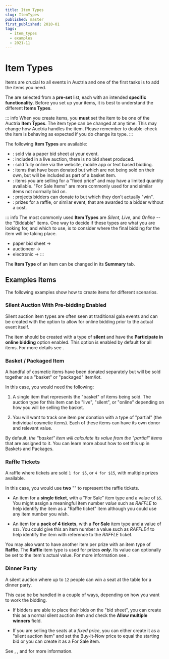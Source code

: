 ```yaml
---
title: Item Types
slug: ItemTypes
published: master
first_published: 2010-01
tags:
  - item_types
  - examples
  - 2021-11
---
```


# Item Types

Items are crucial to all events in Auctria and one of the first tasks is to add the items you need.

The <IndexLink slug="ItemTypes"/> are selected from a **pre-set** list, each with an intended **specific functionality**. Before you set up your items, it is best to understand the different **Items Types**.

::: info
When you create items, you **must** set the item to be one of the Auctria **Item Types**. The item type can be changed at any time. This may change how Auctria handles the item. Please remember to double-check the item is behaving as expected if you do change its type.
:::

The following **Item Types** are available:

- <IndexLink slug="SilentItems"/>: sold via a paper bid sheet at your event.
- <IndexLink slug="LiveItems"/>: included in a live auction, there is no bid sheet produced.
- <IndexLink slug="OnlineItems"/>: sold fully online via the website, mobile app or text based bidding.
- <IndexLink slug="PartialItems"/>: items that have been donated but which are not being sold on their own, but will be included as part of a basket item.
- <IndexLink slug="ForSaleItems"/>: items you are selling for a "fixed price" and may have a limited quantity available. "For Sale Items" are more commonly used for <IndexLink slug="Tickets"/> and similar items not normally bid on.
- <IndexLink slug="DonationItems"/>: projects bidders can donate to but which they don't actually "win".
- <IndexLink slug="RaffleItems"/>: prizes for a raffle, or similar event, that are awarded to a bidder without a cost.

::: info
The most commonly used **Item Types** are *Silent*, *Live*, and *Online* -- the "Biddable" items. One way to decide if these types are what you are looking for, and which to use, is to consider where the final bidding for the item will be taking place.

- paper bid sheet -> <IndexLink slug="SilentItems"/>
- auctioneer -> <IndexLink slug="LiveItems"/>
- electronic -> <IndexLink slug="OnlineItems"/>
:::

The **Item Type** of an item can be changed in its <IndexLink slug="ItemDetails"/> **Summary** tab.

<Link/> <IndexLink slug="EditItemDetails"/>

<HRDiv/>

## Examples Items

The following examples show how to create items for different scenarios.

### Silent Auction With Pre-bidding Enabled

Silent auction item types are often seen at traditional gala events and can be created with the option to allow for online bidding prior to the actual event itself.

The item should be created with a type of **silent** and have the **Participate in online bidding** option enabled. This option is enabled by default for all items. For more details see <IndexLink slug="OnlineBiddingType"/>.

### Basket / Packaged Item

A handful of cosmetic items have been donated separately but will be sold together as a "basket" or "packaged" item/lot.

In this case, you would need the following:

1. A single item that represents the "basket" of items being sold. The auction type for this item can be "<IndexLink slug="LiveItems">live</IndexLink>", "<IndexLink slug="SilentItems">silent</IndexLink>", or "<IndexLink slug="OnlineItems">online</IndexLink>" depending on how you will be selling the basket.

2. You will want to track one item per donation with a type of "<IndexLink slug="PartialItems">partial</IndexLink>" (the individual cosmetic items). Each of these items can have its own donor and relevant value.

By default, *the "basket" item will calculate its value from the "partial" items* that are assigned to it.
You can learn more about how to set this up in <IndexLink slug="Baskets">Baskets and Packages</IndexLink>.

### Raffle Tickets

A raffle where tickets are sold `1 for $5`, or `4 for $15`, with multiple prizes available.

In this case, you would use **two** "<IndexLink slug="ForSaleItems"/>" to represent the raffle tickets.

- An item for a **single ticket**, with a "For Sale" item type and a value of `$5`. You might assign a meaningful item number *value* such as *RAFFLE* to help identify the item as a "Raffle ticket" item although you could use any item number you wish.

- An item for a **pack of 4 tickets**, with a **For Sale** item type and a value of `$15`. You could give this an item number a value such as *RAFFLE4* to help identify the item with reference to the *RAFFLE* ticket.

You may also want to have another item per prize with an item type of **Raffle**. The **Raffle** item type is used for prizes **_only_**. Its value can optionally be set to the item's actual value. For more information see <IndexLink slug="RunARaffle"/>.

### Dinner Party

A silent auction where up to `12` people can win a seat at the table for a dinner party.

This case be be handled in a couple of ways, depending on how you want to work the bidding.  

- If bidders are able to place their bids on the "<IndexLink slug="BidSheets">bid sheet</IndexLink>", you can create this as a normal <IndexLink slug="SilentItems">silent auction item</IndexLink> and check the **Allow multiple winners** field.

- If you are selling the seats at a *fixed price*, you can either create it as a "silent auction item" and set the <IndexLink slug="BuyItNowItems">Buy-It-Now</IndexLink> price to equal the starting bid or you can create it as a <IndexLink slug="ForSaleItems">For Sale</IndexLink> item.

See <IndexLink slug="MultipleQuantities"/>, <IndexLink slug="MultipleWinners"/>, and <IndexLink slug="SellingItems"/> for more information.

<ChildPages />
<Revised date="November 2021"/>
